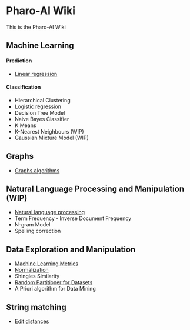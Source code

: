# Pharo-AI Wiki

This is the Pharo-AI Wiki
## Machine Learning

#### Prediction

- [Linear regression](https://github.com/pharo-ai/ai/wiki/Linear-Regression)

#### Classification

- Hierarchical Clustering
- [Logistic regression](https://github.com/pharo-ai/ai/wiki/Logistic-Regression)
- Decision Tree Model
- Naive Bayes Classifier
- K Means 
- K-Nearest Neighbours (WIP)
- Gaussian Mixture Model (WIP)

## Graphs

- [Graphs algorithms](https://github.com/pharo-ai/ai/wiki/Graph-Algorithms)

## Natural Language Processing and Manipulation (WIP)

- [Natural language processing](https://github.com/pharo-ai/ai/wiki/Natural-Language-Processing) 
- Term Frequency - Inverse Document Frequency
- N-gram Model
- Spelling correction

## Data Exploration and Manipulation

- [Machine Learning Metrics](https://github.com/pharo-ai/ai/wiki/Metrics)
- [Normalization](https://github.com/pharo-ai/ai/wiki/Logistic-Regression)
- Shingles Similarity
- [Random Partitioner for Datasets](https://github.com/pharo-ai/ai/wiki/Random-Partitioner)
- A Priori algorithm for Data Mining

## String matching

- [Edit distances](https://github.com/pharo-ai/ai/wiki/Edit-distances)